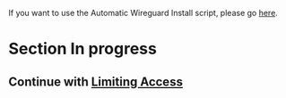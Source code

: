 If you want to use the Automatic Wireguard Install script, please go [here](Oracle-Cloud-(Automatic-Installer-Script)).

# Section In progress

## Continue with [Limiting Access](Oracle-Cloud-(Limiting-Access))